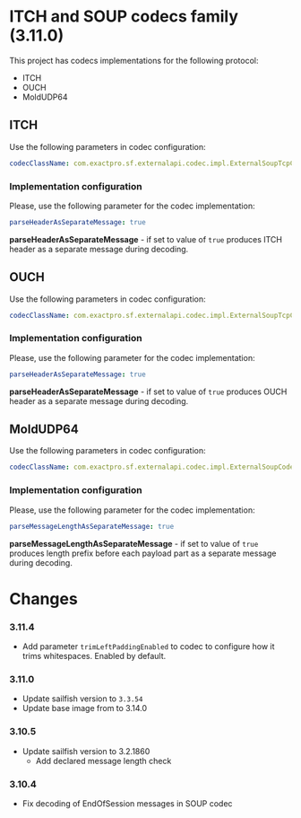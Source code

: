 # ITCH and SOUP codecs family (3.11.0)

This project has codecs implementations for the following protocol:
+ ITCH
+ OUCH
+ MoldUDP64

## ITCH

Use the following parameters in codec configuration:
```yaml
codecClassName: com.exactpro.sf.externalapi.codec.impl.ExternalSoupTcpCodecFactory
```

### Implementation configuration
Please, use the following parameter for the codec implementation:
```yaml
parseHeaderAsSeparateMessage: true
```

**parseHeaderAsSeparateMessage** - if set to value of `true` produces ITCH header as a separate message during decoding.

## OUCH

Use the following parameters in codec configuration:
```yaml
codecClassName: com.exactpro.sf.externalapi.codec.impl.ExternalSoupTcpCodecFactory
```

### Implementation configuration
Please, use the following parameter for the codec implementation:
```yaml
parseHeaderAsSeparateMessage: true
```

**parseHeaderAsSeparateMessage** - if set to value of `true` produces OUCH header as a separate message during decoding.

## MoldUDP64

Use the following parameters in codec configuration:
```yaml
codecClassName: com.exactpro.sf.externalapi.codec.impl.ExternalSoupCodecFactory
```

### Implementation configuration
Please, use the following parameter for the codec implementation:
```yaml
parseMessageLengthAsSeparateMessage: true
```

**parseMessageLengthAsSeparateMessage** - if set to value of `true` produces length prefix before each payload part as a separate message during decoding.

# Changes

### 3.11.4
  + Add parameter `trimLeftPaddingEnabled` to codec to configure how it trims whitespaces. Enabled by default.

### 3.11.0
  + Update sailfish version to `3.3.54`
  + Update base image from to 3.14.0

### 3.10.5
+ Update sailfish version to 3.2.1860
    + Add declared message length check

### 3.10.4
+ Fix decoding of EndOfSession messages in SOUP codec